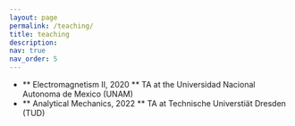 ```yaml
---
layout: page
permalink: /teaching/
title: teaching
description:
nav: true
nav_order: 5
---
```

- ** Electromagnetism II, 2020 ** TA at the Universidad Nacional Autonoma de Mexico (UNAM)
- ** Analytical Mechanics, 2022 ** TA at Technische Universtiät Dresden (TUD)
